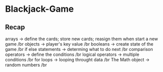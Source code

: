 # Blackjack-Game

## Recap
arrays -> define the cards; store new cards; reasign them when start a new game /br
objects -> player's key value /br
booleans -> create state of the game /br
if else statements -> determing what to do next /br
  comparison operators -> define the conditions /br
  logical operators -> multiple conditions /br
for loops -> looping throught data /br
The Math object -> random numbers /br
